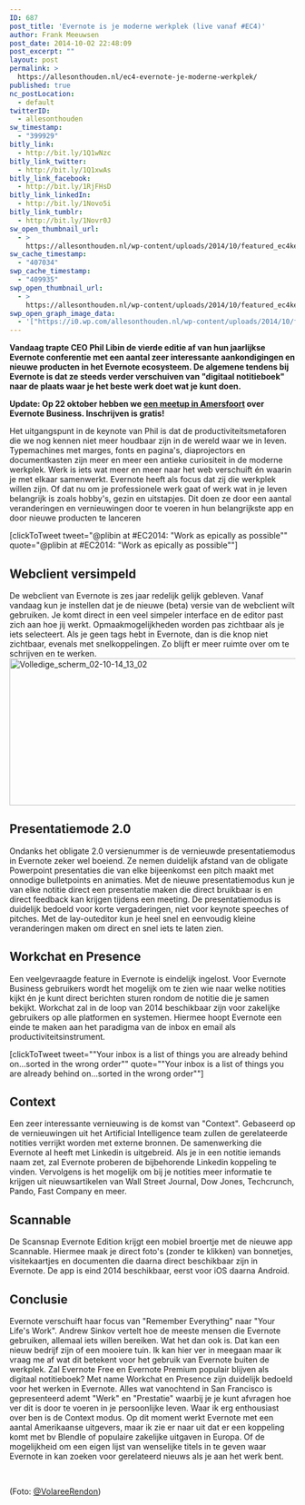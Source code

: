 ```yaml
---
ID: 687
post_title: 'Evernote is je moderne werkplek (live vanaf #EC4)'
author: Frank Meeuwsen
post_date: 2014-10-02 22:48:09
post_excerpt: ""
layout: post
permalink: >
  https://allesonthouden.nl/ec4-evernote-je-moderne-werkplek/
published: true
nc_postLocation:
  - default
twitterID:
  - allesonthouden
sw_timestamp:
  - "399929"
bitly_link:
  - http://bit.ly/1Q1wNzc
bitly_link_twitter:
  - http://bit.ly/1Q1xwAs
bitly_link_facebook:
  - http://bit.ly/1RjFHsD
bitly_link_linkedIn:
  - http://bit.ly/1Novo5i
bitly_link_tumblr:
  - http://bit.ly/1Novr0J
sw_open_thumbnail_url:
  - >
    https://allesonthouden.nl/wp-content/uploads/2014/10/featured_ec4keynotephil.jpg
sw_cache_timestamp:
  - "407034"
swp_cache_timestamp:
  - "409935"
swp_open_thumbnail_url:
  - >
    https://allesonthouden.nl/wp-content/uploads/2014/10/featured_ec4keynotephil.jpg
swp_open_graph_image_data:
  - '["https://i0.wp.com/allesonthouden.nl/wp-content/uploads/2014/10/featured_ec4keynotephil.jpg?fit=800%2C400&ssl=1",800,400,false]'
---
```

<strong>Vandaag trapte CEO Phil Libin de vierde editie af van hun jaarlijkse Evernote conferentie met een aantal zeer interessante aankondigingen en nieuwe producten in het Evernote ecosysteem. De algemene tendens bij Evernote is dat ze steeds verder verschuiven van "digitaal notitieboek" naar de plaats waar je het beste werk doet wat je kunt doen.</strong>

<!--more-->

<strong>Update: Op 22 oktober hebben we <a href="http://www.meetup.com/PermanentBeta/events/202995342/%20">een meetup in Amersfoort</a> over Evernote Business. Inschrijven is gratis!</strong>

Het uitgangspunt in de keynote van Phil is dat de productiviteitsmetaforen die we nog kennen niet meer houdbaar zijn in de wereld waar we in leven. Typemachines met marges, fonts en pagina's, diaprojectors en documentkasten zijn meer en meer een antieke curiositeit in de moderne werkplek. Werk is iets wat meer en meer naar het web verschuift én waarin je met elkaar samenwerkt. Evernote heeft als focus dat zij die werkplek willen zijn. Of dat nu om je professionele werk gaat of werk wat in je leven belangrijk is zoals hobby's, gezin en uitstapjes. Dit doen ze door een aantal veranderingen en vernieuwingen door te voeren in hun belangrijkste app en door nieuwe producten te lanceren

[clickToTweet tweet="@plibin at #EC2014: "Work as epically as possible"" quote="@plibin at #EC2014: "Work as epically as possible""]
<h2>Webclient versimpeld</h2>
De webclient van Evernote is zes jaar redelijk gelijk gebleven. Vanaf vandaag kun je instellen dat je de nieuwe (beta) versie van de webclient wilt gebruiken. Je komt direct in een veel simpeler interface en de editor past zich aan hoe jij werkt. Opmaakmogelijkheden worden pas zichtbaar als je iets selecteert. Als je geen tags hebt in Evernote, dan is die knop niet zichtbaar, evenals met snelkoppelingen. Zo blijft er meer ruimte over om te schrijven en te werken.

<img class="aligncenter wp-image-689" src="http://allesonthouden.nl/wp-content/uploads/2014/10/Volledige_scherm_02-10-14_13_02.jpg" alt="Volledige_scherm_02-10-14_13_02" width="600" height="259" />
<h2>Presentatiemode 2.0</h2>
Ondanks het obligate 2.0 versienummer is de vernieuwde presentatiemodus in Evernote zeker wel boeiend. Ze nemen duidelijk afstand van de obligate Powerpoint presentaties die van elke bijeenkomst een pitch maakt met onnodige bulletpoints en animaties. Met de nieuwe presentatiemodus kun je van elke notitie direct een presentatie maken die direct bruikbaar is en direct feedback kan krijgen tijdens een meeting. De presentatiemodus is duidelijk bedoeld voor korte vergaderingen, niet voor keynote speeches of pitches. Met de lay-outeditor kun je heel snel en eenvoudig kleine veranderingen maken om direct en snel iets te laten zien.
<h2>Workchat en Presence</h2>
Een veelgevraagde feature in Evernote is eindelijk ingelost. Voor Evernote Business gebruikers wordt het mogelijk om te zien wie naar welke notities kijkt én je kunt direct berichten sturen rondom de notitie die je samen bekijkt. Workchat zal in de loop van 2014 beschikbaar zijn voor zakelijke gebruikers op alle platformen en systemen. Hiermee hoopt Evernote een einde te maken aan het paradigma van de inbox en email als productiviteitsinstrument.

[clickToTweet tweet=""Your inbox is a list of things you are already behind on…sorted in the wrong order"" quote=""Your inbox is a list of things you are already behind on…sorted in the wrong order""]
<h2>Context</h2>
Een zeer interessante vernieuwing is de komst van "Context". Gebaseerd op de vernieuwingen uit het Artificial Intelligence team zullen de gerelateerde notities verrijkt worden met externe bronnen. De samenwerking die Evernote al heeft met Linkedin is uitgebreid. Als je in een notitie iemands naam zet, zal Evernote proberen de bijbehorende Linkedin koppeling te vinden. Vervolgens is het mogelijk om bij je notities meer informatie te krijgen uit nieuwsartikelen van Wall Street Journal, Dow Jones, Techcrunch, Pando, Fast Company en meer.
<h2>Scannable</h2>
De Scansnap Evernote Edition krijgt een mobiel broertje met de nieuwe app Scannable. Hiermee maak je direct foto's (zonder te klikken) van bonnetjes, visitekaartjes en documenten die daarna direct beschikbaar zijn in Evernote. De app is eind 2014 beschikbaar, eerst voor iOS daarna Android.
<h2>Conclusie</h2>
Evernote verschuift haar focus van "Remember Everything" naar "Your Life's Work". Andrew Sinkov vertelt hoe de meeste mensen die Evernote gebruiken, allemaal iets willen bereiken. Wat het dan ook is. Dat kan een nieuw bedrijf zijn of een mooiere tuin. Ik kan hier ver in meegaan maar ik vraag me af wat dit betekent voor het gebruik van Evernote buiten de werkplek. Zal Evernote Free en Evernote Premium populair blijven als digitaal notitieboek? Met name Workchat en Presence zijn duidelijk bedoeld voor het werken in Evernote. Alles wat vanochtend in San Francisco is gepresenteerd ademt "Werk" en "Prestatie" waarbij je je kunt afvragen hoe ver dit is door te voeren in je persoonlijke leven.
Waar ik erg enthousiast over ben is de Context modus. Op dit moment werkt Evernote met een aantal Amerikaanse uitgevers, maar ik zie er naar uit dat er een koppeling komt met bv Blendle of populaire zakelijke uitgaven in Europa. Of de mogelijkheid om een eigen lijst van wenselijke titels in te geven waar Evernote in kan zoeken voor gerelateerd nieuws als je aan het werk bent.

&nbsp;

(Foto: <a href="https://twitter.com/VolareeRendon/status/517715132794028032">@VolareeRendon</a>)